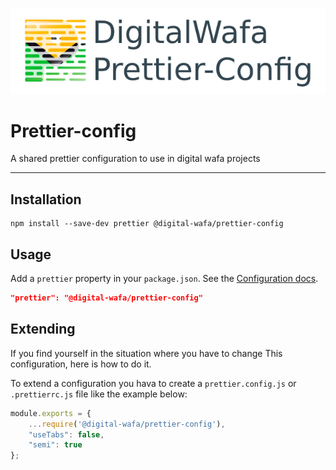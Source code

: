 ![wafa prettier conifg](images/logo.png)
# Prettier-config 

A shared prettier configuration to use in digital wafa projects

***

## Installation

```
npm install --save-dev prettier @digital-wafa/prettier-config
```

## Usage
Add a `prettier` property in your `package.json`. See the [Configuration docs](https://prettier.io/docs/en/configuration.html).

```json
"prettier": "@digital-wafa/prettier-config"
```

## Extending

If you find yourself in the situation where you have to change This configuration, here is how to do it.

To extend a configuration you hava to create a `prettier.config.js` or `.prettierrc.js` file like the example below:

```javascript
module.exports = {
    ...require('@digital-wafa/prettier-config'),
    "useTabs": false,
    "semi": true
};
```

